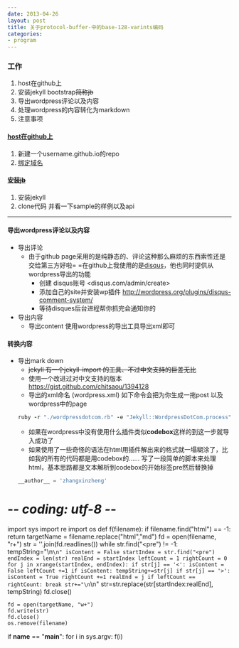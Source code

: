 ```yaml
---
date: 2013-04-26
layout: post
title: 关于protocol-buffer-中的base-128-varints编码
categories:
- program
---
```

### 工作
1. host在github上
2. 安装jekyll bootstrap~~简称jb~~
3. 导出wordpress评论以及内容
4. 处理wordpress的内容转化为markdown
5. 注意事项

#### [host在github上](https://pages.github.com/)
1. 新建一个username.github.io的repo
2. [绑定域名](https://help.github.com/articles/setting-up-a-custom-domain-with-github-pages)

#### [安装~~jb~~](http://jekyllbootstrap.com/)
1. 安装jekyll
2. clone代码 并看一下sample的样例以及api

***

#### 导出wordpress评论以及内容
* 导出评论
  * 由于github page采用的是纯静态的、评论这种那么麻烦的东西索性还是交给第三方好啦= =在github上我使用的是[disqus](http://disqus.com/)，他也同时提供从wordpress导出的功能
    * 创建 disqus账号 <disqus.com/admin/create>
    * 添加自己的site并安装wp插件 <http://wordpress.org/plugins/disqus-comment-system/>
    * 等待disques后台进程帮你抓完会通知你的
* 导出内容
  * 导出content 使用wordpress的导出工具导出xml即可

#### 转换内容
* 导出mark down
  * ~~jekyll 有一个jekyll-import 的工具、不过中文支持的巨差无比~~
  * 使用一个改进过对中文支持的版本 <https://gist.github.com/chitsaou/1394128>
  * 导出的xml命名 (wordpress.xml) 如下命令会把为你生成一拖post 以及wordpress中的page
  ```ruby
  ruby -r "./wordpressdotcom.rb" -e "Jekyll::WordpressDotCom.process"
  ```
  * 如果在wordpress中没有使用什么插件类似**codebox**这样的到这一步就导入成功了
  * 如果使用了一些奇怪的语法在html用插件解出来的格式就一塌糊涂了，比如我的所有的代码都是用codebox的……
  写了一段简单的脚本来处理html，基本思路都是文本解析到codebox的开始标签pre然后替换掉
  ```python
  __author__ = 'zhangxinzheng'
# -*- coding: utf-8 -*-
import sys
import re
import os
def f(filename):
    if filename.find("html") == -1:
        return
    targetName = filename.replace("html","md")
    fd = open(filename, "r+")
    str = ''.join(fd.readlines())
    while str.find("<pre") != -1:
        tempString="\n```\n"
        isContent = False
        startIndex = str.find("<pre")
        endIndex = len(str)
        realEnd = startIndex
        leftCount = 1
        rightCount = 0
        for j in xrange(startIndex, endIndex):
            if str[j] == '<':
                isContent = False
                leftCount +=1
            if isContent:
                tempString+=str[j]
            if str[j] == '>':
                isContent = True
                rightCount +=1
                realEnd = j
            if leftCount == rightCount:
                break
        str+="\n```\n"
        str=str.replace(str[startIndex:realEnd], tempString)
    fd.close()

    fd = open(targetName, "w+")
    fd.write(str)
    fd.close()
    os.remove(filename)

if __name__ == "__main__":
    for i in sys.argv:
        f(i)
  ```
